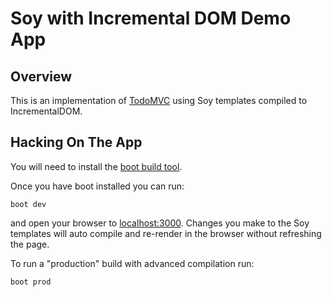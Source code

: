 # Soy with Incremental DOM Demo App

## Overview

This is an implementation of [TodoMVC](http://todomvc.com/) using Soy templates compiled to IncrementalDOM.

## Hacking On The App

You will need to install the [boot build tool](https://github.com/boot-clj/boot).

Once you have boot installed you can run:

    boot dev

and open your browser to [localhost:3000](http://localhost:3000/). Changes you make to the Soy templates will auto compile and re-render in the browser without refreshing the page.

To run a "production" build with advanced compilation run:

    boot prod
